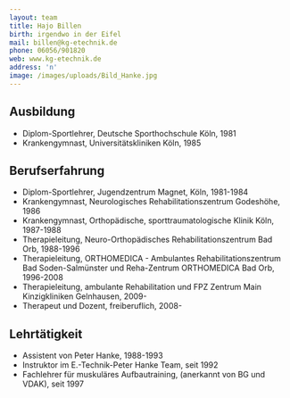 ```yaml
---
layout: team
title: Hajo Billen
birth: irgendwo in der Eifel
mail: billen@kg-etechnik.de
phone: 06056/901820
web: www.kg-etechnik.de
address: 'n'
image: /images/uploads/Bild_Hanke.jpg
---
```

## Ausbildung

* Diplom-Sportlehrer, Deutsche Sporthochschule Köln, 1981
* Krankengymnast, Universitätskliniken Köln, 1985


## Berufserfahrung

* Diplom-Sportlehrer, Jugendzentrum Magnet, Köln, 1981-1984
* Krankengymnast, Neurologisches Rehabilitationszentrum Godeshöhe, 1986
* Krankengymnast, Orthopädische, sporttraumatologische Klinik Köln, 1987-1988
* Therapieleitung, Neuro-Orthopädisches Rehabilitationszentrum Bad Orb, 1988-1996
* Therapieleitung, ORTHOMEDICA - Ambulantes Rehabilitationszentrum Bad Soden-Salmünster und Reha-Zentrum ORTHOMEDICA Bad Orb, 1996-2008
* Therapieleitung, ambulante Rehabilitation und FPZ Zentrum Main Kinzigkliniken Gelnhausen, 2009-
* Therapeut und Dozent, freiberuflich, 2008-

## Lehrtätigkeit

* Assistent von Peter Hanke, 1988-1993
* Instruktor im E.-Technik-Peter Hanke Team, seit 1992
* Fachlehrer für muskuläres Aufbautraining, (anerkannt von BG und VDAK), seit 1997
